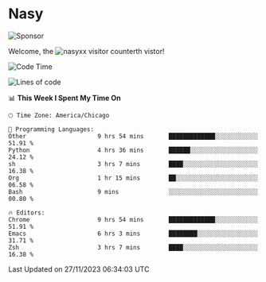 # Nasy

<!--
<p align="center">
<img height="200" src="https://github-readme-stats.vercel.app/api?username=nasyxx&count_private=true&show_icons=true&theme=dracula&include_all_commits=true"/>
<img height="200" src="https://github-readme-stats.vercel.app/api/top-langs/?username=nasyxx&theme=dracula&hide=html,jupyter+notebook&count_private=true&show_icons=true"/>
</p>

  
----------------
-->

![Sponsor](https://img.shields.io/static/v1.svg?label=Sponsor&message=%E2%9D%A4&logo=GitHub&style=flat&color=pink)
 
Welcome, the ![nasyxx visitor counter](https://count.getloli.com/get/@nasyxx?theme=rule34)th vistor!
 
<!--START_SECTION:waka-->
![Code Time](http://img.shields.io/badge/Code%20Time-4%2C011%20hrs%2059%20mins-blue)

![Lines of code](https://img.shields.io/badge/From%20Hello%20World%20I%27ve%20Written-6.3%20million%20lines%20of%20code-blue)

📊 **This Week I Spent My Time On** 

```text
🕑︎ Time Zone: America/Chicago

💬 Programming Languages: 
Other                    9 hrs 54 mins       █████████████░░░░░░░░░░░░   51.91 % 
Python                   4 hrs 36 mins       ██████░░░░░░░░░░░░░░░░░░░   24.12 % 
sh                       3 hrs 7 mins        ████░░░░░░░░░░░░░░░░░░░░░   16.38 % 
Org                      1 hr 15 mins        ██░░░░░░░░░░░░░░░░░░░░░░░   06.58 % 
Bash                     9 mins              ░░░░░░░░░░░░░░░░░░░░░░░░░   00.80 % 

🔥 Editors: 
Chrome                   9 hrs 54 mins       █████████████░░░░░░░░░░░░   51.91 % 
Emacs                    6 hrs 3 mins        ████████░░░░░░░░░░░░░░░░░   31.71 % 
Zsh                      3 hrs 7 mins        ████░░░░░░░░░░░░░░░░░░░░░   16.38 % 
```


 Last Updated on 27/11/2023 06:34:03 UTC
<!--END_SECTION:waka-->

<!-- ![visitors](https://visitor-badge.laobi.icu/badge?page_id=nasyxx.nasyxx) -->
